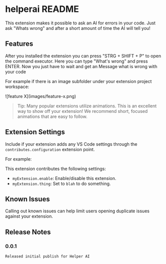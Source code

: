 # helperai README

This extension makes it possible to ask an AI for errors in your code. Just ask "Whats wrong" and after a short amount of time the AI will tell you! 

## Features

After you installed the extension you can press "STRG + SHIFT + P" to open the command executor. Here you can type "What's wrong" and press ENTER. Now you just have to wait and get an Message what is wrong with your code

For example if there is an image subfolder under your extension project workspace:

\!\[feature X\]\(images/feature-x.png\)

> Tip: Many popular extensions utilize animations. This is an excellent way to show off your extension! We recommend short, focused animations that are easy to follow.


## Extension Settings

Include if your extension adds any VS Code settings through the `contributes.configuration` extension point.

For example:

This extension contributes the following settings:

* `myExtension.enable`: Enable/disable this extension.
* `myExtension.thing`: Set to `blah` to do something.

## Known Issues

Calling out known issues can help limit users opening duplicate issues against your extension.

## Release Notes

### 0.0.1
    Released initial publish for Helper AI